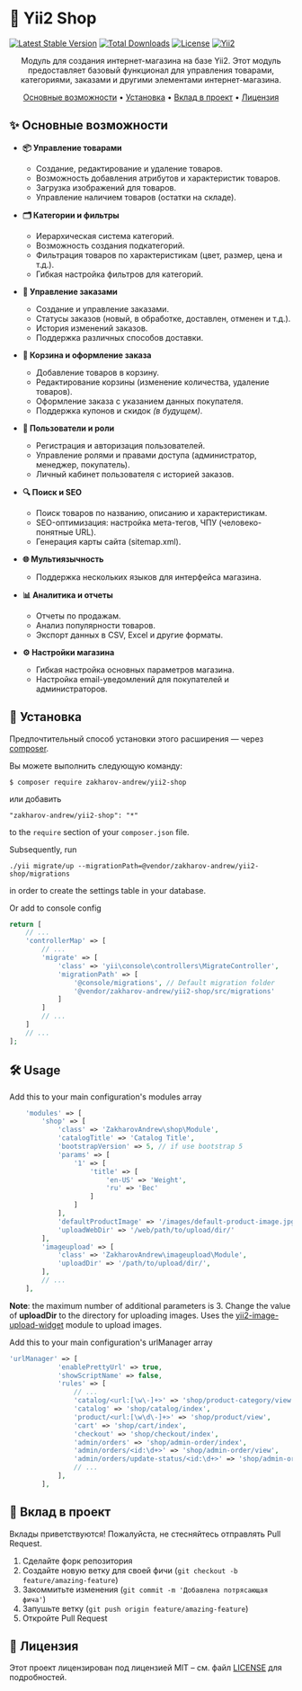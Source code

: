 # 🚀 Yii2 Shop

[![Latest Stable Version](https://poser.pugx.org/zakharov-andrew/yii2-shop/v/stable)](https://packagist.org/packages/zakharov-andrew/yii2-shop)
[![Total Downloads](https://poser.pugx.org/zakharov-andrew/yii2-shop/downloads)](https://packagist.org/packages/zakharov-andrew/yii2-shop)
[![License](https://poser.pugx.org/zakharov-andrew/yii2-shop/license)](https://packagist.org/packages/zakharov-andrew/yii2-shop)
[![Yii2](https://img.shields.io/badge/Powered_by-Yii_Framework-green.svg?style=flat)](http://www.yiiframework.com/)

<p align="center">
Модуль для создания интернет-магазина на базе Yii2. Этот модуль предоставляет базовый функционал для управления товарами, категориями, заказами и другими элементами интернет-магазина.
</p>

<p align="center">
  <a href="#-основные-возможности">Основные возможности</a> •
  <a href="#-установка">Установка</a> •
  <a href="#-вклад-в-проект">Вклад в проект</a> •
  <a href="#-лицензия">Лицензия</a>
</p>

## ✨ Основные возможности

- **📦 Управление товарами**
  - Создание, редактирование и удаление товаров.
  - Возможность добавления атрибутов и характеристик товаров.
  - Загрузка изображений для товаров.
  - Управление наличием товаров (остатки на складе).

- **🗂️ Категории и фильтры**
  - Иерархическая система категорий.
  - Возможность создания подкатегорий.
  - Фильтрация товаров по характеристикам (цвет, размер, цена и т.д.).
  - Гибкая настройка фильтров для категорий.

- **📝 Управление заказами**
  - Создание и управление заказами.
  - Статусы заказов (новый, в обработке, доставлен, отменен и т.д.).
  - История изменений заказов.
  - Поддержка различных способов доставки.

- **🛒 Корзина и оформление заказа**
  - Добавление товаров в корзину.
  - Редактирование корзины (изменение количества, удаление товаров).
  - Оформление заказа с указанием данных покупателя.
  - Поддержка купонов и скидок *(в будущем)*.

- **👤 Пользователи и роли**
  - Регистрация и авторизация пользователей.
  - Управление ролями и правами доступа (администратор, менеджер, покупатель).
  - Личный кабинет пользователя с историей заказов.

- **🔍 Поиск и SEO**
  - Поиск товаров по названию, описанию и характеристикам.
  - SEO-оптимизация: настройка мета-тегов, ЧПУ (человеко-понятные URL).
  - Генерация карты сайта (sitemap.xml).

- **🌐 Мультиязычность**
  - Поддержка нескольких языков для интерфейса магазина.

- **📊 Аналитика и отчеты**
  - Отчеты по продажам.
  - Анализ популярности товаров.
  - Экспорт данных в CSV, Excel и другие форматы.

- **⚙️ Настройки магазина**
  - Гибкая настройка основных параметров магазина.
  - Настройка email-уведомлений для покупателей и администраторов.


## 🚀 Установка

Предпочтительный способ установки этого расширения — через [composer](http://getcomposer.org/download/).

Вы можете выполнить следующую команду:

```
$ composer require zakharov-andrew/yii2-shop
```
или добавить

```
"zakharov-andrew/yii2-shop": "*"
```

to the ```require``` section of your ```composer.json``` file.

Subsequently, run

```
./yii migrate/up --migrationPath=@vendor/zakharov-andrew/yii2-shop/migrations
```

in order to create the settings table in your database.

Or add to console config

```php
return [
    // ...
    'controllerMap' => [
        // ...
        'migrate' => [
            'class' => 'yii\console\controllers\MigrateController',
            'migrationPath' => [
                '@console/migrations', // Default migration folder
                '@vendor/zakharov-andrew/yii2-shop/src/migrations'
            ]
        ]
        // ...
    ]
    // ...
];
```

## 🛠 Usage

Add this to your main configuration's modules array

```php
    'modules' => [
        'shop' => [
            'class' => 'ZakharovAndrew\shop\Module',
            'catalogTitle' => 'Catalog Title',
            'bootstrapVersion' => 5, // if use bootstrap 5
            'params' => [
                '1' => [
                    'title' => [
                        'en-US' => 'Weight',
                        'ru' => 'Вес'
                    ]
                ]
            ],
            'defaultProductImage' => '/images/default-product-image.jpg', // Path to the default image for a product
            'uploadWebDir' => '/web/path/to/upload/dir/'
        ],
        'imageupload' => [
            'class' => 'ZakharovAndrew\imageupload\Module',
            'uploadDir' => '/path/to/upload/dir/',
        ],
        // ...
    ],
```
**Note**: the maximum number of additional parameters is 3. Change the value of **uploadDir** to the directory for uploading images. Uses the [yii2-image-upload-widget](https://github.com/ZakharovAndrew/yii2-image-upload-widget) module to upload images.

Add this to your main configuration's urlManager array

```php
'urlManager' => [
            'enablePrettyUrl' => true,
            'showScriptName' => false,
            'rules' => [
                // ...
                'catalog/<url:[\w\-]+>' => 'shop/product-category/view',
                'catalog' => 'shop/catalog/index',
                'product/<url:[\w\d\-]+>' => 'shop/product/view',
                'cart' => 'shop/cart/index',
                'checkout' => 'shop/checkout/index',
                'admin/orders' => 'shop/admin-order/index',
                'admin/orders/<id:\d+>' => 'shop/admin-order/view',
                'admin/orders/update-status/<id:\d+>' => 'shop/admin-order/update-status',
                // ...
            ],
        ],
```

## 👥 Вклад в проект

Вклады приветствуются! Пожалуйста, не стесняйтесь отправлять Pull Request.

1. Сделайте форк репозитория
2. Создайте новую ветку для своей фичи (`git checkout -b feature/amazing-feature`)
3. Закоммитьте изменения (`git commit -m 'Добавлена потрясающая фича'`)
4. Запушьте ветку (`git push origin feature/amazing-feature`)
5. Откройте Pull Request

## 📄 Лицензия

Этот проект лицензирован под лицензией MIT – см. файл [LICENSE](LICENSE) для подробностей.
